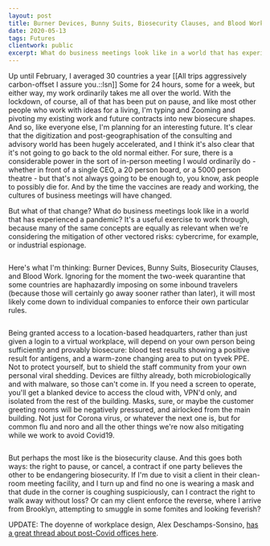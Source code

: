 ```yaml
---
layout: post
title: Burner Devices, Bunny Suits, Biosecurity Clauses, and Blood Work
date: 2020-05-13
tags: Futures
clientwork: public
excerpt: What do business meetings look like in a world that has experienced a pandemic?
---
```

<p>Up until February, I averaged 30 countries a year [[All trips aggressively carbon-offset I assure you.::lsn]] Some for 24 hours, some for a week, but either way, my work ordinarily takes me all over the world. With the lockdown, of course, all of that has been put on pause, and like most other people who work with ideas for a living, I'm typing and Zooming and pivoting my existing work and future contracts into new biosecure shapes. And so, like everyone else, I'm planning for an interesting future. It's clear that the digitization and post-geographisation of the consulting and advisory world has been hugely accelerated, and I think it's also clear that it's not going to go back to the old normal either. For sure, there is a considerable power in the sort of in-person meeting I would ordinarily do - whether in front of a single CEO, a 20 person board, or a 5000 person theatre - but that's not always going to be enough to, you know, ask people to possibly die for. And by the time the vaccines are ready and working, the cultures of business meetings will have changed.</p>

<p>But what of that change? What do business meetings look like in a world that has experienced a pandemic? It's a useful exercise to work through, because many of the same concepts are equally as relevant when we're considering the mitigation of other vectored risks: cybercrime, for example, or industrial espionage.</p>

<img src="{{ site.baseurl }}/assets/Unknown-1.jpeg" alt="" class="wp-image-314" />


<p>Here's what I'm thinking: Burner Devices, Bunny Suits, Biosecurity Clauses, and Blood Work. Ignoring for the moment the two-week quarantine that some countries are haphazardly imposing on some inbound travelers (because those will certainly go away sooner rather than later), it will most likely come down to individual companies to enforce their own particular rules. </p>

<div class="wp-block-image is-style-default">
<figure class="aligncenter size-large"><img src="{{ site.baseurl }}/assets/crop-0-0-186-271-0-images-2.jpeg" alt="" class="wp-image-318" /></figure>
</div>

<p>Being granted access to a location-based headquarters, rather than just given a login to a virtual workplace, will depend on your own person being sufficiently and provably biosecure: blood test results showing a positive result for antigens, and a warm-zone changing area to put on tyvek PPE. Not to protect yourself, but to shield the staff community from your own personal viral shedding. Devices are filthy already, both microbiologically and with malware, so those can't come in. If you need a screen to operate, you'll get a blanked device to access the cloud with, VPN'd only, and isolated from the rest of the building. Masks, sure, or maybe the customer greeting rooms will be negatively pressured, and airlocked from the main building. Not just for Corona virus, or whatever the next one is, but for common flu and noro and all the other things we're now also mitigating while we work to avoid Covid19.</p>

<figure class="wp-block-image size-large"><img src="{{ site.baseurl }}/assets/94-iphones-strapped-china.jpg?fit=580%2C386&amp;ssl=1" alt="" class="wp-image-316" /></figure>

<p>But perhaps the most like is the biosecurity clause. And this goes both ways: the right to pause, or cancel, a contract if one party believes the other to be endangering biosecurity. If I'm due to visit a client in their clean-room meeting facility, and I turn up and find no one is wearing a mask and that dude in the corner is coughing suspiciously, can I contract the right to walk away without loss? Or can my client enforce the reverse, where I arrive from Brooklyn, attempting to smuggle in some fomites and looking feverish? </p>

<p class="has-accent-color has-text-color">UPDATE: The doyenne of workplace design, Alex Deschamps-Sonsino, <a href="https://twitter.com/iotwatch/status/1260949958771032065?s=20">has a great thread about post-Covid offices here</a>.</p>

